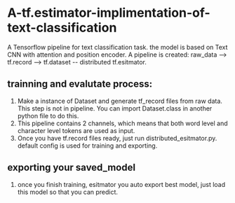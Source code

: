 # A-tf.estimator-implimentation-of-text-classification
A Tensorflow pipeline for text classification task. the model is based on Text CNN with attention and position encoder. A pipeline is created: raw_data --> tf.record --> tf.dataset -- distributed tf.esitmator.
## trainning and evalutate process:
1. Make a instance of Dataset and generate tf_record files from raw data. This step is not in pipeline. You can import Dataset.class in another python file to do this.
2. This pipeline contains 2 channels, which means that both word level and character level tokens are used as input. 
3. Once you have tf.record files ready, just run distributed_esitmator.py. default config is used for training and exporting.
## exporting your saved_model
1. once you finish training, esitmator you auto export best model, just load this model so that you can predict.
